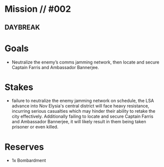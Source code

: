 # Mission // #002
## DAYBREAK



# Goals
- Neutralize the enemy’s comms
jamming network, then locate and secure
Captain Farris and Ambassador Bannerjee.

# Stakes
- failure to neutralize the enemy
jamming network on schedule, the LSA
advance into Nov Elysia's central district
will face heavy resistance, incurring
serious casualties which may hinder their
ability to retake the city effectively.
Additionally failing to locate and
secure Captain Farris and Ambassador
Bannerjee, it will likely result in them
being taken prisoner or even killed.

# Reserves
- 1x Bombardment
